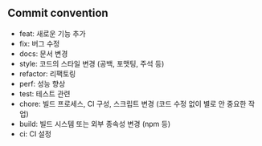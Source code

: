 ## Commit convention

- feat: 새로운 기능 추가
- fix: 버그 수정
- docs: 문서 변경
- style: 코드의 스타일 변경 (공백, 포맷팅, 주석 등)
- refactor: 리팩토링
- perf: 성능 향상
- test: 테스트 관련
- chore: 빌드 프로세스, CI 구성, 스크립트 변경 (코드 수정 없이 별로 안 중요한 작업)
- build: 빌드 시스템 또는 외부 종속성 변경 (npm 등)
- ci: CI 설정

